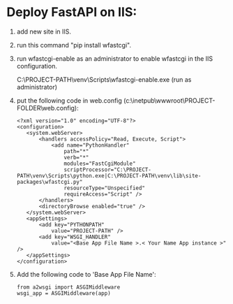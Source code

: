 # Deploy FastAPI on IIS:

1. add new site in IIS.

2. run this command "pip install wfastcgi".

3. run wfastcgi-enable as an administrator to enable wfastcgi in the IIS configuration.

   C:\PROJECT-PATH\venv\Scripts\wfastcgi-enable.exe (run as administrator)

4. put the following code in web.config (c:\inetpub\wwwroot\PROJECT-FOLDER\web.config):

   ```
   <?xml version="1.0" encoding="UTF-8"?>
   <configuration>
      <system.webServer>
          <handlers accessPolicy="Read, Execute, Script">
              <add name="PythonHandler"
                  path="*"
                  verb="*"
                  modules="FastCgiModule"
                  scriptProcessor="C:\PROJECT-PATH\venv\Scripts\python.exe|C:\PROJECT-PATH\venv\lib\site-packages\wfastcgi.py"
                  resourceType="Unspecified"
                  requireAccess="Script" />
          </handlers>
          <directoryBrowse enabled="true" />
      </system.webServer>
      <appSettings>
          <add key="PYTHONPATH"
              value="PROJECT-PATH" />
          <add key="WSGI_HANDLER"
              value="<Base App File Name >.< Your Name App instance >" />
      </appSettings>
   </configuration>
   ```

5. Add the following code to 'Base App File Name':
   ```
   from a2wsgi import ASGIMiddleware
   wsgi_app = ASGIMiddleware(app)
   ```
